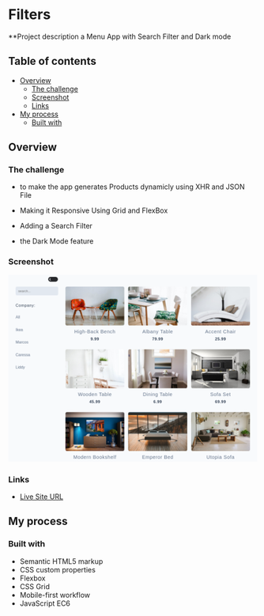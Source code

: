 # Filters

\*\*Project description
a Menu App with Search Filter and Dark mode

## Table of contents

- [Overview](#overview)
  - [The challenge](#the-challenge)
  - [Screenshot](#screenshot)
  - [Links](#links)
- [My process](#my-process)
  - [Built with](#built-with)

## Overview

### The challenge

- to make the app generates Products dynamicly using XHR and JSON File

- Making it Responsive Using Grid and FlexBox

- Adding a Search Filter

- the Dark Mode feature

### Screenshot

![](./screenshot.png)

### Links

- [Live Site URL](https://husamasaad.github.io/things-to-do/)

## My process

### Built with

- Semantic HTML5 markup
- CSS custom properties
- Flexbox
- CSS Grid
- Mobile-first workflow
- JavaScript EC6
